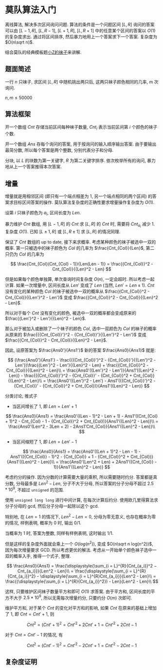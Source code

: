 # 莫队算法入门

离线算法, 解决多次区间询问问题. 算法的条件是一个问题区间 $[L, R]$ 询问的答案可以由 $[L - 1, R]$, $[L, R - 1]$, $[L + 1, R]$, $[L, R + 1]$ 中的任意某个区间的答案以 $O(1)$ 的复杂度求出. 通过将区间排序, 然后暴力地用上一个答案求下一个答案. 复杂度为 $O(n\sqrt n)$.

结合莫队的经典模板题[小Z的袜子](https://www.luogu.com.cn/problem/P1494)来讲解.

## 题面简述

一行 $n$ 只袜子, 求区间 $[L, R]$ 中随机挑出两只后, 这两只袜子颜色相同的几率, $m$ 次询问.

$n, m \leq 50000$

## 算法框架

开一个数组 $Cnt$ 存储当前区间每种袜子数量, $Cnt_i$ 表示当前区间第 $i$ 个颜色的袜子个数.

开一个数组 $Ans$ 存每个询问的答案, 用于按询问的输入顺序输出答案. 由于要输出最简分数, 所以每个答案是两个整数, 分别代表分子和分母.

分块, 以 $L$ 的块数为第一关键字, $R$ 为第二关键字排序. 依次枚举所有的询问, 暴力地从上一个答案推得本次答案.

## 增量

增量就是用相邻区间 (即只有一个端点相差为 $1$, 另一个端点相同的两个区间) 的答案求目标区间答案的操作. 莫队算法复杂度的正确性要求增量操作复杂度为 $O(1)$.

设第 $i$ 只袜子颜色为 $a_i$, 区间长度为 $Len$.

暴力维护 $Cnt$ 数组, 用 $[L - 1, R]$ 的 $Cnt$ 求 $[L, R]$ 的 $Cnt$ 时, 需要将 $Cnt_{a_i}$ 减少 $1$. 复杂度 $O(1)$. 已知 $[L \pm 1, R]$ 或 $[L, R \pm 1]$ 求 $[L, R]$ 的情况同理.

保证了 $Cnt$ 数组的 up to date, 接下来求概率. 考虑某种颜色的袜子被选中一双的概率. 第一只被选中的袜子颜色为 $Col$ 的几率为 $\frac{Cnt_{Col}}{Len}$, 第二只仍为 $Col$ 的几率为 

$$
\frac{Cnt_{Col}(Cnt_{Col} - 1)}{Len(Len - 1)} = \frac{{Cnt_{Col}}^2 - Cnt_{Col}}{{Len}^2 - Len}
$$

但是如果每个颜色单独算, 单次查询时间复杂度 $O(n)$, 一定会超时. 所以考虑一起计算. 如果一次增量中, 区间长度从 $Len'$ 变成了 $Len$ (当然, $Len' = Len \pm 1$). $Cnt$ 没有变化的某种颜色 $Col$ 的袜子被选中一双的概率从 $\frac{{Cnt_{Col}}^2 - Cnt_{Col}}{{Len'}^2 - Len'}$ 变成 $\frac{{Cnt_{Col}}^2 - Cnt_{Col}}{{Len}^2 - Len}$.

所以对于每个 $Cnt$ 没有变化的颜色, 被选中一双的概率都会变成原来的 $\frac{{Len'}^2 - Len'}{{Len}^2 - Len}$.

那么对于被加入或删除了一个袜子的颜色 $Col$, 选中一双颜色为 $Col$ 的袜子的概率从原来的 $\frac{{{Cnt_{Col}}'}^2 - {Cnt_{Col}}'}{{Len'}^2 - Len'}$ 变成 $\frac{{Cnt_{Col}}^2 - Cnt_{Col}}{{Len}^2 - Len}$.

因此, 设原答案为 $\frac{Ans0'}{Ans1'}$ 新的答案 $\frac{Ans0}{Ans1}$ 就是:

$$
(\frac{Ans0'}{Ans1'} - \frac{{{Cnt_{Col}}'}^2 - {Cnt_{Col}}'}{{Len'}^2 - Len'})\frac{{Len'}^2 - Len'}{{Len}^2 - Len} + \frac{{Cnt_{Col}}^2 - Cnt_{Col}}{{Len}^2 - Len}\\
= \frac{Ans0'({Len'}^2 - Len')}{Ans1'({Len}^2 - Len)} - \frac{{{Cnt_{Col}}'}^2 - {Cnt_{Col}}' - {Cnt_{Col}}^2 + Cnt_{Col}}{{Len}^2 - Len}\\
= \frac{Ans0'({Len'}^2 - Len') - Ans1'({{Cnt_{Col}}'}^2 - {Cnt_{Col}}' - {Cnt_{Col}}^2 + Cnt_{Col})}{Ans1'({Len}^2 - Len)}
$$

分类讨论, 推式子

* 当区间增长了 $1$, 即 $Len = Len' + 1$

$$
\frac{Ans0}{Ans1} = \frac{Ans0'((Len - 1)^2 - Len + 1) - Ans1'((Cnt_{Col} + 1)^2 - Cnt_{Col} - 1 - {Cnt_{Col}}^2 + Cnt_{Col})}{Ans1'({Len}^2 - Len)}\\
= \frac{Ans0'(Len^2 - 3Len + 2) - 2Ans1'Cnt_{Col}}{Ans1'({Len}^2 - Len)}\\
$$

* 当区间缩短了 $1$, 即 $Len = Len' - 1$

$$
\frac{Ans0}{Ans1} = \frac{Ans0'((Len + 1)^2 - Len - 1) - Ans1'(({Cnt_{Col}} - 1)^2 - {Cnt_{Col}} + 1 - {Cnt_{Col}}^2 + Cnt_{Col})}{Ans1'({Len}^2 - Len)}\\
= \frac{Ans0'(Len^2 + Len) + 2Ans1'({Cnt_{Col}} - 1)}{Ans1'({Len}^2 - Len)}
$$

考虑约分的操作. 因为分数的计算需要大量的乘积, 所以需要随时约分. 答案都是真分数, 分母最多是 $Len^2 - Len$, 分子不大于分母, 所以答案的分子分母不超过 $2.5*10^{9}$, 不超过 `unsigned` 的范围.

使用 `unsigned long long` 进行中间计算, 在每次计算后约分. 使用欧几里得算法求分子分母的 gcd, 然后分子分母一起除以这个 gcd.

特别地, 在 $Len = 1$ 的情况下, $Len^2 - Len = 0$, 分母为零无意义, 也存在概率为零的情况, 样例表明, 概率为 $0$ 时, 输出 $0/1$.

当概率为 $1$ 时, 答案为整数, 同样有样例表明, 这时输出 $1/1$.

但是这样的复杂度外面就会乘上一个 $O(log(n^2))$, 变成 $O(n\sqrt n log(n^2))$, 因为每次增量要求 GCD. 所以考虑更优的解法. 考虑从一开始单个颜色袜子选中一双的概率入手, 推得一个式子, 整理.

$$
\frac{Ans0}{Ans1} = \frac{\displaystyle{\sum_{i = L}^{R}{Cnt_{a_i}}^2 − Cnt_{a_i}}}{Len^2 - Len}\\
= \frac{\displaystyle{\sum_{i = L}^{R}{Cnt_{a_i}}^2} - \displaystyle{\sum_{i = L}^{R}Cnt_{a_i}}}{Len^2 - Len}\\
= \frac{(\displaystyle{\sum_{i = L}^{R}{Cnt_{a_i}}^2}) - Len}{Len^2 - Len}\\
$$

这样, 只要维护区间袜子数量平方和即可 $O(1)$ 求答案. 由于平方和, 区间长度的平方不大于 $2.5 * 10^9$, 所以无需每次增量约分, 只要约分 $O(m)$ 次即可.

维护平方和, 对于某个 $Cnt$ 的变化对平方和的影响, 如果 $Cnt$ 在原来的基础上增加了 $1$, 即 $Cnt = Cnt' + 1$, 则

$$
Cnt^2 = (Cnt' + 1)^2 = Cnt'^2 + 2Cnt' + 1 = Cnt'^2 + 2Cnt - 1
$$

对于 $Cnt = Cnt' - 1$ 的情况, 有

$$
Cnt^2 = (Cnt' - 1)^2 = Cnt'^2 - 2Cnt' + 1 = Cnt'^2 - 2Cnt - 1
$$

## 复杂度证明

